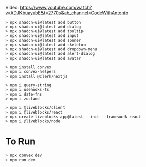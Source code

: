 Video: https://www.youtube.com/watch?v=ADJKbuayubE&t=2770s&ab_channel=CodeWithAntonio

```
> npx shadcn-ui@latest add button
> npx shadcn-ui@latest add dialog
> npx shadcn-ui@latest add tooltip
> npx shadcn-ui@latest add input
> npx shadcn-ui@latest add sonner
> npx shadcn-ui@latest add skeleton
> npx shadcn-ui@latest add dropdown-menu
> npx shadcn-ui@latest add alert-dialog
> npx shadcn-ui@latest add avatar

> npm install convex
> npm i convex-helpers
> npm install @clerk/nextjs

> npm i query-string
> npm i usehooks-ts
> npm i date-fns
> npm i zustand

> npm i @liveblocks/client
> npm i @liveblocks/react
> npx create-liveblocks-app@latest --init --framework react
> npm i @liveblocks/node
```


# To Run
```bash
> npx convex dev
> npm run dev
```